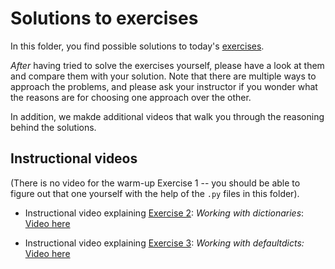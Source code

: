 # Solutions to exercises
In this folder, you find possible solutions to today's [exercises](../exercises.md).

*After* having tried to solve the exercises yourself, please have a look at them and compare them with your solution. Note that there are multiple ways to approach the problems, and please ask your instructor if you wonder what the reasons are for choosing one approach over the other.

In addition, we makde additional videos that walk you through the reasoning behind the solutions.


## Instructional videos

(There is no video for the warm-up Exercise 1 -- you should be able to figure out that one yourself with the help of the `.py` files in this folder).

- Instructional video explaining [Exercise 2](../exercises.md#exercise-2-working-with-dictionaries): *Working with dictionaries*: [Video here](https://www.youtube.com/watch?v=M_bkVPfQcgs)

- Instructional video explaining [Exercise 3](../exercises.md#exercise-3-working-with-defaultdicts): *Working with defaultdicts:* [Video here](https://www.youtube.com/watch?v=2l9aRWcKVyA)
